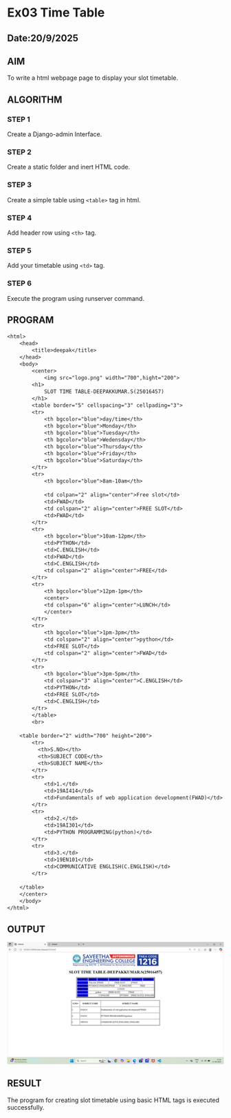 # Ex03 Time Table
## Date:20/9/2025

## AIM
To write a html webpage page to display your slot timetable.

## ALGORITHM
### STEP 1
Create a Django-admin Interface.

### STEP 2
Create a static folder and inert HTML code.

### STEP 3
Create a simple table using ```<table>``` tag in html.

### STEP 4
Add header row using ```<th>``` tag.

### STEP 5
Add your timetable using ```<td>``` tag.

### STEP 6
Execute the program using runserver command.

## PROGRAM
```
<html>
    <head>
        <title>deepak</title>
    </head>
    <body>
        <center>
            <img src="logo.png" width="700",hight="200">
        <h1>
            SLOT TIME TABLE-DEEPAKKUMAR.S(25016457)
        </h1>
        <table border="5" cellspacing="3" cellpading="3">
        <tr>
            <th bgcolor="blue">day/time</th>
            <th bgcolor="blue">Monday</th>
            <th bgcolor="blue">Tuesday</th>
            <th bgcolor="blue">Wedensday</th>
            <th bgcolor="blue">Thursday</th>
            <th bgcolor="blue">Friday</th>
            <th bgcolor="blue">Saturday</th>
        </tr>
        <tr>
            <th bgcolor="blue">8am-10am</th>
            
            <td colpan="2" align="center">Free slot</td>
            <td>FWAD</td>
            <td colspan="2" align="center">FREE SLOT</td>
            <td>FWAD</td>
        </tr>
        <tr>
            <th bgcolor="blue">10am-12pm</th>
            <td>PYTHON</td>
            <td>C.ENGLISH</td>
            <td>FWAD</td>
            <td>C.ENGLISH</td>
            <td colspan="2" align="center">FREE</td>
        </tr>
        <tr>
            <th bgcolor="blue">12pm-1pm</th>
            <center>
            <td colspan="6" align="center">LUNCH</td>
            </center>
        </tr>
        <tr>
            <th bgcolor="blue">1pm-3pm</th>
            <td colspan="2" align="center">python</td>
            <td>FREE SLOT</td>
            <td colspan="2" align="center">FWAD</td>
        </tr>
        <tr>
            <th bgcolor="blue">3pm-5pm</th>
            <td colspan="3" align="center">C.ENGLISH</td>
            <td>PYTHON</td>
            <td>FREE SLOT</td>
            <td>C.ENGLISH</td>
        </tr>
        </table>
        <br>
    
    <table border="2" width="700" height="200">
        <tr>
          <th>S.NO></th>
          <th>SUBJECT CODE</th> 
          <th>SUBJECT NAME</th> 
        </tr>
        <tr>
            <td>1.</td>
            <td>19AI414</td>
            <td>Fundamentals of web application development(FWAD)</td>
        </tr>
        <tr>
            <td>2.</td>
            <td>19AI301</td>
            <td>PYTHON PROGRAMMING(python)</td>
        </tr>
        <tr>
            <td>3.</td>
            <td>19EN101</td>
            <td>COMMUNICATIVE ENGLISH(C.ENGLISH)</td>
        </tr>

    </table>
    </center>
    </body>
</html>
```

## OUTPUT
![alt text](<Screenshot 2025-09-27 131159.png>)

## RESULT
The program for creating slot timetable using basic HTML tags is executed successfully.

